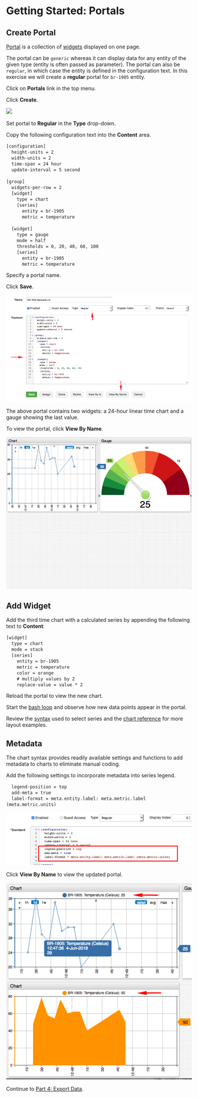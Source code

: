 # Getting Started: Portals

## Create Portal

[Portal](../portals/README.md) is a collection of [widgets](https://axibase.com/products/axibase-time-series-database/visualization/widgets/) displayed on one page. 

The portal can be `generic` whereas it can display data for any entity of the given type (entity is often passed as parameter). The portal can also be `regular`, in which case the entity is defined in the configuration text. In this exercise we will create a **regular** portal for `br-1905` entity.

Click on **Portals** link in the top menu.

Click **Create**.

![](./resources/getting-started-2_1.png)

Set portal to **Regular** in the **Type** drop-down.

Copy the following configuration text into the **Content** area.

```ls
[configuration]
  height-units = 2
  width-units = 2
  time-span = 24 hour
  update-interval = 5 second

[group]
  widgets-per-row = 2
  [widget]
    type = chart
    [series]
      entity = br-1905
      metric = temperature

  [widget]
    type = gauge
    mode = half
    thresholds = 0, 20, 40, 60, 100
    [series]
      entity = br-1905
      metric = temperature
```

Specify a portal name.

Click **Save**.

![](./resources/portal-edit.png)

The above portal contains two widgets: a 24-hour linear time chart and a gauge showing the last value.

To view the portal, click **View By Name**.

![](./resources/portal-view.png)

## Add Widget

Add the third time chart with a calculated series by appending the following text to **Content**:

```ls
[widget]
  type = chart
  mode = stack
  [series]
    entity = br-1905
    metric = temperature
    color = orange
    # multiply values by 2
    replace-value = value * 2
```

Reload the portal to view the new chart.

Start the [bash loop](./getting-started-insert.md#send-values-continuously) and observe how new data points appear in the portal.

Review the [syntax](../portals/selecting-series.md) used to select series and the [chart reference](https://axibase.com/products/axibase-time-series-database/visualization/) for more layout examples.

## Metadata

The chart syntax provides readily available settings and functions to add metadata to charts to eliminate manual coding.

Add the following settings to incorporate metadata into series legend.

```ls
  legend-position = top
  add-meta = true
  label-format = meta.entity.label: meta.metric.label (meta.metric.units)
```

![](./resources/portal-meta-edit.png)

Click **View By Name** to view the updated portal.

![](./resources/portal-meta-view.png)

Continue to [Part 4: Export Data](getting-started-export.md).
